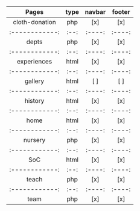 |     Pages      | type | navbar | footer |
| :------------: | :--: | :----: | :----: |
| cloth-donation | php  |  [x]   |  [x]   |
| :------------: | :--: | :----: | :----: |
|     depts      | php  |  [x]   |  [x]   |
| :------------: | :--: | :----: | :----: |
|  experiences   | html |  [x]   |  [x]   |
| :------------: | :--: | :----: | :----: |
|    gallery     | html |  [ ]   |  [ ]   |
| :------------: | :--: | :----: | :----: |
|    history     | html |  [x]   |  [x]   |
| :------------: | :--: | :----: | :----: |
|      home      | html |  [x]   |  [x]   |
| :------------: | :--: | :----: | :----: |
|    nursery     | php  |  [x]   |  [x]   |
| :------------: | :--: | :----: | :----: |
|      SoC       | html |  [x]   |  [x]   |
| :------------: | :--: | :----: | :----: |
|     teach      | php  |  [x]   |  [x]   |
| :------------: | :--: | :----: | :----: |
|      team      | php  |  [x]   |  [x]   |
